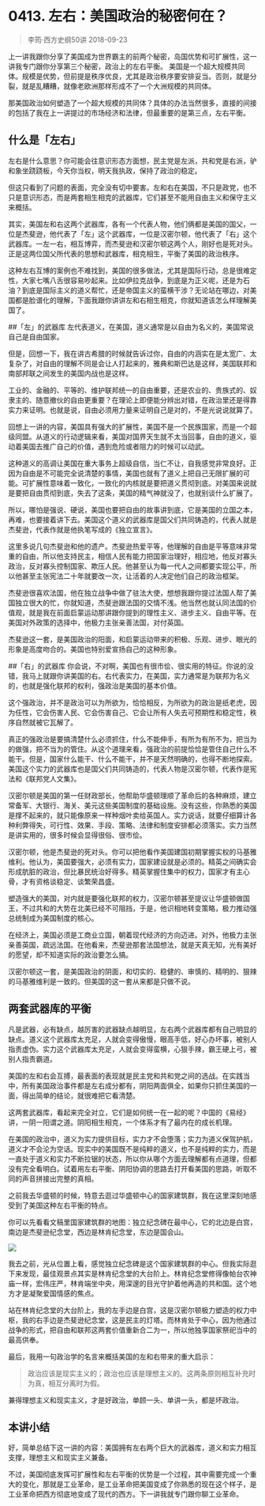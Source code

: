 # 0413. 左右：美国政治的秘密何在？
> 李筠·西方史纲50讲
2018-09-23

上一讲我跟你分享了美国成为世界霸主的前两个秘密，岛国优势和可扩展性，这一讲我专门跟你分享第三个秘密，政治上的左右平衡。
美国是一个超大规模共同体。规模是优势，但前提是秩序优良，尤其是政治秩序要安排妥当。否则，就是分裂，就是乱糟糟，就像老欧洲那样形成不了一个大洲规模的共同体。

那美国政治如何塑造了一个超大规模的共同体？具体的办法当然很多，直接的间接的包括了我在上一讲提过的市场经济和法律，但最重要的是第三点，左右平衡。

## 什么是「左右」
左右是什么意思？你可能会往意识形态方面想，民主党是左派，共和党是右派，驴和象坐跷跷板，今天你当权，明天我执政，保持了政治的稳定。

但这只看到了问题的表面，完全没有切中要害。左和右在美国，不只是政党，也不只是意识形态，而是两套相生相克的武器库，它们甚至不能用自由主义和保守主义来概括。

其实，美国左和右这两个武器库，各有一个代表人物，他们俩都是美国的国父，一位是杰斐逊，他代表了「左」这个武器库，一位是汉密尔顿，他代表了「右」这个武器库。一左一右，相互博弈，而杰斐逊和汉密尔顿这两个人，刚好也是死对头。正是这两位国父所代表的思想和武器库，相克相生，平衡了美国的政治秩序。

这种左右互博的案例也不难找到，美国的很多做法，尤其是国际行动，总是很难定性，大家七嘴八舌很容易吵起来。比如伊拉克战争，到底是为正义呢，还是为石油？到底是国际主义的道义帮忙，还是帝国主义的蛮横干涉？无论站在哪边，对美国都是脸谱化的理解，下面我跟你讲讲左和右相生相克，你就知道该怎么样理解美国了。

##「左」的武器库
左代表道义，在美国，道义通常是以自由为名义的，美国常说自己是自由国家。

但是，回想一下，我在讲古希腊的时候就告诉过你，自由的内涵实在是太宽广、太复杂了，对自由的理解不同是会让人打起来的，雅典和斯巴达是这样，美国联邦和南部邦联之间发生的美国内战也是这样。

工业的、金融的、平等的、维护联邦统一的自由重要，还是农业的、贵族式的、奴隶主的、随意撤伙的自由更重要？在理论上即便能分辨出对错，在政治里还是得靠实力来证明。也就是说，自由必须用力量来证明自己是对的，不是光说说就算了。

回想上一讲的内容，美国具有强大的扩展性，美国不是一个民族国家，而是一个超级同盟。从道义的行动逻辑来看，美国对国界天生就不太当回事，自由的道义，驱动着美国去推广自己的价值，遇到危险或者阻力的时候可以动武。

这种道义的高调让美国在重大事务上超级自信，当仁不让，自我感觉非常良好。正因为自由是不可能完全说清楚的事情，美国也就有了道义上把自己无限扩展的可能。可扩展性意味着一致化，一致化的内核就是要把道义贯彻到底。对美国来说就是要把自由贯彻到底，失去了这条，美国的精气神就没了，也就别谈什么扩展了。

所以，哪怕是强说、硬说，美国也要把自由的故事讲到底，它是美国的立国之本，再难，也要接着讲下去。美国这个道义的武器库是国父们共同铸造的，代表人就是杰斐逊，代表作就是他执笔写成的《独立宣言》。

这里多说几句杰斐逊和他的遗产。杰斐逊热爱平等，他理解的自由是平等意味非常重的自由，所以他支持民主，相信人民有能力把国家治理好，相应地，他反对寡头政治，反对寡头控制国家、欺压人民。他甚至认为每一代人之间都要实现公平，所以他甚至主张宪法二十年就要改一次，让活着的人决定他们自己的政治框架。

杰斐逊很喜欢法国，他在独立战争中做了驻法大使，想想我跟你提过法国人帮了美国独立很大的忙，你就知道，杰斐逊跟法国的交情不浅。他当然也就认同法国的价值观，就是我在前面启蒙运动那讲跟你提到的理性主义、进步主义、自由平等。在美国对外政策的选择中，他极力主张亲善法国，对付英国。

杰斐逊这一套，是美国政治的阳面，和启蒙运动带来的积极、乐观、进步、眼光的形象是高度吻合的。美国也特别爱宣扬自己的这种形象。

##「右」的武器库
你会说，不对啊，美国也有很市侩、很实用的特征。你说的没错，我马上就跟你讲美国的右。右代表实力，在美国，实力通常是为联邦为名义的，也就是强化联邦的权利，强政治是美国的基本价值。

这个强政治，并不是政治可以为所欲为，恰恰相反，为所欲为的政治是纸老虎，因为任性，它会伤害人民、它会伤害自己、它会让所有人失去可预期性和稳定性，秩序自然就被它瓦解了。

真正的强政治是要搞清楚什么必须抓住，什么不能伸手，有所为有所不为，把当为的做强，把不当为的管住。从这个道理来看，强政治的前提恰恰是管住自己什么不能干。但是，国家什么能干、什么不能干，并不是天然明确的，也得不断地探索。美国这个实力的武器库也是国父们共同铸造的，代表人物是汉密尔顿，代表作是宪法和《联邦党人文集》。

汉密尔顿是美国的第一任财政部长，他帮助华盛顿理顺了革命后的各种麻烦，建立常备军、大银行、海关、美元这些美国制度的基础设施。没有这些，你熟悉的美国是撑不起来的，就只能像原来一样种烟叶卖给英国人。实力说话，就要仔细算计各种利弊得失，可行性、效果、手段、策略、法律和制度安排都必须落实。实力当然是讲实用的，很多时候会显得很俗、很市侩。

汉密尔顿，他是杰斐逊的死对头。你可以把他看作美国建国初期掌握实权的马基雅维利。他认为，美国要强大，必须有实力，国家建设就是必须的。精英之间确实会形成肮脏的政治，但比暴民统治好得多。精英掌握住集中的权力，国家才有主心骨，才有资格谈稳定、谈繁荣昌盛。

塑造强大的美国，对内就是要强化联邦的权力，汉密尔顿甚至提议让华盛顿做国王，不过共和的大势在北美已经不可阻挡，于是，他识相地转变策略，极力推动强总统制成为美国制度的核心。

在经济上，美国必须是工商业立国，朝着现代经济的方向迈进。对外，他极力主张亲善英国，疏远法国。在他看来，杰斐逊那套法国想法，就是天真无知，光有美好的愿望，却不知道实际的政治要怎么搞。

汉密尔顿这一套，是美国政治的阴面，和切实的、稳健的、审慎的、精明的、狠辣的马基雅维利是一致的。但美国的这一套从来都是只做不说。

## 两套武器库的平衡
凡是武器，必有缺点，越厉害的武器缺点越明显，左右两个武器库都有自己明显的缺点。道义这个武器库太充足，人就会变得傲慢，眼高手低，好心办坏事，被别人指责虚伪。实力这个武器库太充足，人就会变得蛮横，心狠手辣，霸王硬上弓，被别人指责霸道。

美国的左和右会互搏，最表面的表现就是民主党和共和党之间的选战。在实践当中，所有美国政治事件都是左右成分都有，阴阳两面俱全，如果你只抓住美国的一面，得出简单的结论，就很难把它看清楚。

这两套武器库，看起来完全对立，它们是如何统一在一起的呢？中国的《易经》讲，一阴一阳谓之道。阴阳相生相克，一个体系才有了最内在的成长机理。

在美国的政治中，道义为实力提供目标，实力才不会堕落；实力为道义保驾护航，道义才不会沦为空话。现实中的美国既不是纯粹的道义，也不是纯粹的实力，而是一直处于道义和实力不断拉锯的状态，所以你从哪个方面去理解都有点道理，但都没有完全看明白。试着用左右平衡、阴阳协调的思路去打开看美国的思路，听取不同的声音拼接出完整的真相。

之前我去华盛顿的时候，特意去逛过华盛顿中心的国家建筑群，我在这里深刻地感受到了美国这种左右平衡的特点。

你可以先看看文稿里国家建筑群的地图：独立纪念碑在最中心，它的北边是白宫，南边是杰斐逊纪念堂，西边是林肯纪念堂，东边是国会山。

![](https://raw.githubusercontent.com/dalong0514/selfstudy/master/图片链接/历史/2018009.jpg)

我去之前，光从位置上看，感觉独立纪念碑是这个国家建筑群的中心。但我实际逛下来发现，最佳观景点其实是林肯纪念堂的大台阶上。林肯纪念堂修得像帕台农神庙一样，宏伟庄严，林肯端坐中央，用深邃的目光守护着他再造的共和国。这个地方才是凝聚爱国情感的焦点。

站在林肯纪念堂的大台阶上，我的左手边是白宫，这是汉密尔顿极力塑造的权力中枢，我的右手边是杰斐逊纪念堂，这是民主的灯塔。而林肯处于中心，因为他通过战争的形式，把自由和联邦这两套价值重新合二为一，所以他独享国家祭祀当中的最高供奉。

最后，我用一句政治学的名言来概括美国的左和右带来的重大启示：

> 政治应该是现实主义的；政治也应该是理想主义的。这两条原则相互补充时为真，相互分离时为假。

兼得理想主义和现实主义，才是好政治，单顾一头、单讲一头，都是坏政治。

## 本讲小结
好，简单总结下这一讲的内容：美国拥有左右两个巨大的武器库，道义和实力相互支撑，理想主义和现实主义兼备。

不过，美国彻底发挥可扩展性和左右平衡的优势是一个过程，其中需要完成一个重大的变化，那就是工业革命，是工业革命把美国变成了你熟悉的现在这个样子，是工业革命把西方彻底地变成了现代的西方。下一讲我就专门跟你聊工业革命。


